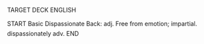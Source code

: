 TARGET DECK
ENGLISH

START
Basic
Dispassionate
Back: adj. Free from emotion; impartial.  dispassionately adv.
END
